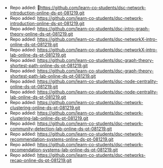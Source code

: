 
- Repo added: https://github.com/learn-co-students/dsc-network-introduction-online-ds-pt-081219.git
- Repo added: https://github.com/learn-co-students/dsc-network-introduction-online-ds-pt-081219.git
- Repo added: https://github.com/learn-co-students/dsc-intro-graph-theory-online-ds-pt-081219.git
- Repo added: https://github.com/learn-co-students/dsc-networkX-intro-online-ds-pt-081219.git
- Repo added: https://github.com/learn-co-students/dsc-networkX-intro-lab-online-ds-pt-081219.git
- Repo added: https://github.com/learn-co-students/dsc-graph-theory-shortest-path-online-ds-pt-081219.git
- Repo added: https://github.com/learn-co-students/dsc-graph-theory-shortest-path-lab-online-ds-pt-081219.git
- Repo added: https://github.com/learn-co-students/dsc-node-centrality-online-ds-pt-081219.git
- Repo added: https://github.com/learn-co-students/dsc-node-centrality-lab-online-ds-pt-081219.git
- Repo added: https://github.com/learn-co-students/dsc-network-clustering-online-ds-pt-081219.git
- Repo added: https://github.com/learn-co-students/dsc-network-clustering-lab-online-ds-pt-081219.git
- Repo added: https://github.com/learn-co-students/dsc-network-community-detection-lab-online-ds-pt-081219.git
- Repo added: https://github.com/learn-co-students/dsc-network-recommendation-systems-online-ds-pt-081219.git
- Repo added: https://github.com/learn-co-students/dsc-network-recomendation-systems-lab-online-ds-pt-081219.git
- Repo added: https://github.com/learn-co-students/dsc-networks-recap-online-ds-pt-081219.git
